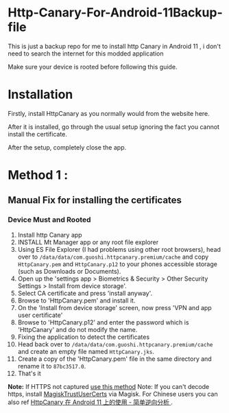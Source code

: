 # Http-Canary-For-Android-11Backup-file
This is just a backup repo for me to install http Canary in Android 11 , i don't need to search the internet for this modded application


Make sure your device is rooted before following this guide.

# Installation

Firstly, install HttpCanary as you normally would from the website here.

After it is installed, go through the usual setup ignoring the fact you cannot install the certificate.

After the setup, completely close the app.

# Method 1 : 

## Manual Fix for  installing the certificates

### Device Must and Rooted

1. Install http Canary app
2. INSTALL Mt Manager app or any root file explorer 
3. Using ES File Explorer (I had problems using other root browsers), head over to `/data/data/com.guoshi.httpcanary.premium/cache` and copy `HttpCanary.pem` and `HttpCanary.p12` to your phones accessible storage (such as Downloads or Documents).
4. Open up the 'settings app > Biometrics & Security > Other Security Settings > Install from device storage'.
5. Select CA certificate and press 'install anyway'.
6. Browse to 'HttpCanary.pem' and install it.
7. On the 'Install from device storage' screen, now press 'VPN and app user certificate'
8. Browse to 'HttpCanary.p12' and enter the password which is 'HttpCanary' and do not modify the name.
9. Fixing the application to detect the certificates
10. Head back over to `/data/data/com.guoshi.httpcanary.premium/cache` and create an empty file named `HttpCanary.jks`.
11. Create a copy of the 'HttpCanary.pem' file in the same directory and rename it to `87bc3517.0`.
12. That's it 

**Note:** 
If HTTPS not captured [use this method](https://www.reddit.com/r/androidroot/comments/x4lcwb/httpcanary_capture_https_requests_bypass/?utm_medium=android_app&utm_source=share)
Note: If you can't decode https, install [MagiskTrustUserCerts](https://github.com/NVISOsecurity/MagiskTrustUserCerts) via Magisk. For Chinese users you can also ref [HttpCanary 在 Android 11 上的使用 - 简单逆向分析 ](https://www.cnblogs.com/ercilan/p/14386362.html).
